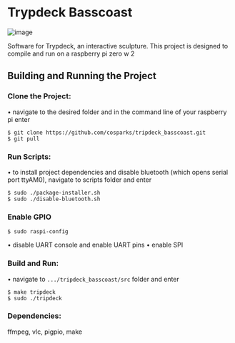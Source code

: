 # Trypdeck Basscoast

![image](https://user-images.githubusercontent.com/20360622/191133995-b9554fdb-050f-4551-8bd6-64d7be6bdde0.png)

Software for Trypdeck, an interactive sculpture.  This project is designed to compile and run on a raspberry pi zero w 2

## Building and Running the Project
### Clone the Project:
• navigate to the desired folder and in the command line of your raspberry pi enter
```
$ git clone https://github.com/cosparks/tripdeck_basscoast.git
$ git pull
```

### Run Scripts:
• to install project dependencies and disable bluetooth (which opens serial port ttyAM0), navigate to scripts folder and enter
```
$ sudo ./package-installer.sh
$ sudo ./disable-bluetooth.sh
```

### Enable GPIO
```
$ sudo raspi-config
```
• disable UART console and enable UART pins
• enable SPI

### Build and Run:
• navigate to `.../tripdeck_basscoast/src` folder and enter
```
$ make tripdeck
$ sudo ./tripdeck
```

### Dependencies:
ffmpeg, vlc, pigpio, make
